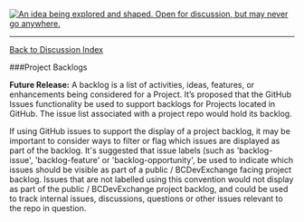 <a rel="research" href="https://github.com/BCDevExchange/docs/blob/master/discussion/projectstates.md"><img alt="An idea being explored and shaped. Open for discussion, but may never go anywhere." style="border-width:0" src="https://img.shields.io/badge/BCDevExchange-Research-red.svg" title="An idea being explored and shaped. Open for discussion, but may never go anywhere." /></a>

---
[Back to Discussion Index](../discussion_index.md)

###Project Backlogs

**Future Release:** A backlog is a list of activities, ideas, features, or enhancements being considered for a Project. It’s proposed that the GitHub Issues functionality be used to support backlogs for Projects located in GitHub. The issue list associated with a project repo would hold its backlog.

If using GitHub issues to support the display of a project backlog, it may be important to consider ways to filter or flag which issues are displayed as part of the backlog. It's suggested that issue labels (such as 'backlog-issue', 'backlog-feature' or 'backlog-opportunity',  be used to indicate which issues should be visible as part of a public / BCDevExchange facing project backlog. Issues that are not labelled using this convention would not display as part of the public / BCDevExchange project backlog, and could be used to track internal issues, discussions, questions or other issues relevant to the repo in question. 
